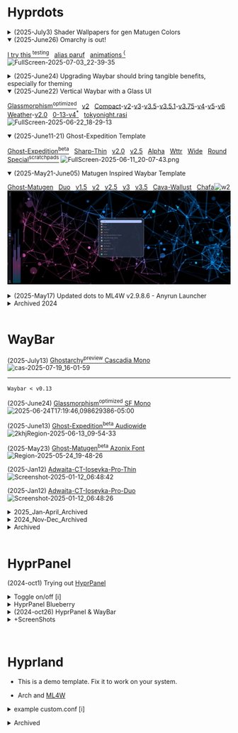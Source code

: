 # Hyprdots

<details><summary>(2025-July3) Shader Wallpapers for gen Matugen Colors</summary>
<p>

[Shaders-Matugen-Wallpapers-Colors](https://github.com/j5onrf/walls/tree/main/Shaders-Matugen-Colors)

</details>

<details open><summary>(2025-June26) Omarchy is out!</summary>
<p>

[I try this<sup> testing</sup>](https://reddit.idevicehacked.com/r/hyprland/comments/1lleu0f/omarchy_is_out/)  &nbsp; [alias paruf](https://github.com/j5onrf/dots/tree/main/waybar/Omarchy) &nbsp; [animations<sup> {</sup>](https://github.com/j5onrf/dots/blob/main/waybar/Omarchy/Omarchy.conf)
![FullScreen-2025-07-03_22-39-35](https://github.com/user-attachments/assets/779a19de-38c7-453d-befa-bd6ef98fb383)

</details>

<details><summary>(2025-June24) Upgrading Waybar should bring tangible benefits, especially for theming</summary>
<p>

[I had to Downgrade to Waybar v0.12.0](https://github.com/j5onrf/dots/tree/main/waybar/waybar-0.13.0-release)  &nbsp; [0-13](https://github.com/j5onrf/dots/tree/main/waybar/May17-2025-Updates/themes/Ghostbar-Expedition/Ghost-Exp-Apha-Wttr/Alpha-Wide/Round/Glassmorphism/Compact/Ghost-Glass-Compact-v2/0-13) &nbsp; [Official 0.13.0 release notes](https://github.com/Alexays/Waybar/releases/tag/0.13.0)

</details>

<details open><summary>(2025-June22) Vertical Waybar with a Glass UI</summary>
<p>

[Glassmorphism<sup>optimized</sup>](https://github.com/j5onrf/dots/tree/main/waybar/May17-2025-Updates/themes/Ghostbar-Expedition/Ghost-Exp-Apha-Wttr/Alpha-Wide/Round/Glassmorphism) &nbsp; [v2](https://github.com/j5onrf/dots/tree/main/waybar/May17-2025-Updates/themes/Ghostbar-Expedition/Ghost-Exp-Apha-Wttr/Alpha-Wide/Round/Glassmorphism/v2) &nbsp; [Compact](https://github.com/j5onrf/dots/tree/main/waybar/May17-2025-Updates/themes/Ghostbar-Expedition/Ghost-Exp-Apha-Wttr/Alpha-Wide/Round/Glassmorphism/Compact)-[v2](https://github.com/j5onrf/dots/tree/main/waybar/May17-2025-Updates/themes/Ghostbar-Expedition/Ghost-Exp-Apha-Wttr/Alpha-Wide/Round/Glassmorphism/Compact/Ghost-Glass-Compact-v2)-[v3](https://github.com/j5onrf/dots/tree/main/waybar/May17-2025-Updates/themes/Ghostbar-Expedition/Ghost-Exp-Apha-Wttr/Alpha-Wide/Round/Glassmorphism/Compact/Ghost-Glass-Compact-v3)-[v3.5](https://github.com/j5onrf/dots/tree/main/waybar/May17-2025-Updates/themes/Ghostbar-Expedition/Ghost-Exp-Apha-Wttr/Alpha-Wide/Round/Glassmorphism/Compact/Ghost-Glass-Compact-v3.5)-[v3.5.1](https://github.com/j5onrf/dots/tree/main/waybar/May17-2025-Updates/themes/Ghostbar-Expedition/Ghost-Exp-Apha-Wttr/Alpha-Wide/Round/Glassmorphism/Compact/Ghost-Glass-Compact-v3.5/GGC-v3.5.1)-[v3.75](https://github.com/j5onrf/dots/tree/main/waybar/May17-2025-Updates/themes/Ghostbar-Expedition/Ghost-Exp-Apha-Wttr/Alpha-Wide/Round/Glassmorphism/Compact/Ghost-Glass-Compact-v3.75)-[v4](https://github.com/j5onrf/dots/tree/main/waybar/May17-2025-Updates/themes/Ghostbar-Expedition/Ghost-Exp-Apha-Wttr/Alpha-Wide/Round/Glassmorphism/Compact/Ghost-Glass-Compact-v4)-[v5](https://github.com/j5onrf/dots/tree/main/waybar/May17-2025-Updates/themes/Ghostbar-Expedition/Ghost-Exp-Apha-Wttr/Alpha-Wide/Round/Glassmorphism/Compact/Ghost-Glass-Compact-v5)-[v6](https://github.com/j5onrf/dots/tree/main/waybar/May17-2025-Updates/themes/Ghostbar-Expedition/Ghost-Exp-Apha-Wttr/Alpha-Wide/Round/Glassmorphism/Compact/Ghost-Glass-Compact-v6) &nbsp; [Weather](https://github.com/j5onrf/dots/tree/main/waybar/May17-2025-Updates/themes/Ghostbar-Expedition/Ghost-Exp-Apha-Wttr/openweathermap_temp/get_openweathermap_forecast.sh/Clean-v2/fontAwesome-emojis)-[v2.0](https://github.com/j5onrf/dots/tree/main/waybar/May17-2025-Updates/themes/Ghostbar-Expedition/Ghost-Exp-Apha-Wttr/openweathermap_temp/get_openweathermap_forecast.sh/Clean-v2/fontAwesome-emojis/v2.0) &nbsp; [0-13-v4<sup>*</sup>](https://github.com/j5onrf/dots/tree/main/waybar/May17-2025-Updates/themes/Ghostbar-Expedition/Ghost-Exp-Apha-Wttr/Alpha-Wide/Round/Glassmorphism/Compact/Ghost-Glass-Compact-v2/0-13/0-13-v4) &nbsp; [tokyonight.rasi](https://github.com/j5onrf/dots/tree/main/rofi/tokyonight.rasi)
![FullScreen-2025-06-22_18-29-13](https://github.com/user-attachments/assets/920115b3-c3bd-469c-a59f-00d6a28189b4)

</details>

<details open><summary>(2025-June11-21) Ghost-Expedition Template</summary>
<p>
 
[Ghost-Expedition<sup>beta</sup>](https://github.com/j5onrf/dots/tree/main/waybar/May17-2025-Updates/themes/Ghostbar-Expedition) &nbsp; [Sharp-Thin](https://github.com/j5onrf/dots/tree/main/waybar/May17-2025-Updates/themes/Ghostbar-Expedition/Ghost-Expedition-Thin) &nbsp; [v2.0](https://github.com/j5onrf/dots/tree/main/waybar/May17-2025-Updates/themes/Ghostbar-Expedition/Ghost-Exp-Thin-Min-v2.0) &nbsp; [v2.5](https://github.com/j5onrf/dots/tree/main/waybar/May17-2025-Updates/themes/Ghostbar-Expedition/Ghost-Exp-Thin-Min-v2.5) &nbsp; [Alpha](https://github.com/j5onrf/dots/tree/main/waybar/May17-2025-Updates/themes/Ghostbar-Expedition/Ghost-Exp-Alpha) &nbsp; [Wttr](https://github.com/j5onrf/dots/tree/main/waybar/May17-2025-Updates/themes/Ghostbar-Expedition/Ghost-Exp-Apha-Wttr) &nbsp; [Wide](https://github.com/j5onrf/dots/tree/main/waybar/May17-2025-Updates/themes/Ghostbar-Expedition/Ghost-Exp-Apha-Wttr/Alpha-Wide) &nbsp; [Round](https://github.com/j5onrf/dots/tree/main/waybar/May17-2025-Updates/themes/Ghostbar-Expedition/Ghost-Exp-Apha-Wttr/Alpha-Wide/Round) &nbsp; [Special<sup>scratchpads</sup>](https://github.com/j5onrf/dots/tree/main/waybar/May17-2025-Updates/themes/Ghostbar-Expedition/Special-Workspace-Example) 
![FullScreen-2025-06-11_20-07-43.png](https://raw.githubusercontent.com/j5onrf/dots/refs/heads/main/waybar/May17-2025-Updates/themes/Ghostbar-Expedition/FullScreen-2025-06-11_20-07-43.png#_uDarkdata-hpc=true&class=Box-sc-g0xbh4-0+fzFXnm)

</details>

<details open><summary>(2025-May21-June05) Matugen Inspired Waybar Template</summary>
<p>

[Ghost-Matugen](https://github.com/j5onrf/dots/tree/main/waybar/May17-2025-Updates/themes/Ghost-Modern-Matugen) &nbsp; [Duo](https://github.com/j5onrf/dots/tree/main/waybar/May17-2025-Updates/themes/Ghost-Modern-Matugen/Duotone) &nbsp; [v1.5](https://github.com/j5onrf/dots/tree/main/waybar/May17-2025-Updates/themes/Ghost-Modern-Matugen/%20%20%20%20v1.5) &nbsp; [v2](https://github.com/j5onrf/dots/tree/main/waybar/May17-2025-Updates/themes/Ghost-Modern-Matugen/v2) &nbsp; [v2.5](https://github.com/j5onrf/dots/tree/main/waybar/May17-2025-Updates/themes/Ghost-Modern-Matugen/v2.5) &nbsp; [v3](https://github.com/j5onrf/dots/tree/main/waybar/May17-2025-Updates/themes/Ghost-Modern-Matugen/v3) &nbsp; [v3.5](https://github.com/j5onrf/dots/tree/main/waybar/May17-2025-Updates/themes/Ghost-Modern-Matugen/v3.5) &nbsp; [Cava-Wallust](https://github.com/j5onrf/dots/tree/main/waybar/May17-2025-Updates/themes/Ghost-Modern-Matugen/Cava-Matugen)  &nbsp; [Chafa](https://github.com/j5onrf/dots/tree/main/waybar/May17-2025-Updates/themes/Ghost-Modern-Matugen/FastFetch/chafa)<img src="https://github.com/user-attachments/assets/9d4f4609-409d-4225-982f-94ab30bb8f5b" width="100" alt="w2">
![FullScreen-2025-05-21_14-32-31](https://raw.githubusercontent.com/j5onrf/dots/refs/heads/main/waybar/May17-2025-Updates/themes/Ghost-Modern-Matugen/FullScreen-2025-05-25_10-37-22.png#_uDarkdata-hpc=true&class=Box-sc-g0xbh4-0+fzFXnm)

</details>

<details><summary>(2025-May17) Updated dots to ML4W v2.9.8.6 - Anyrun Launcher</summary> 
<p>
 
[Dotfile-Updates](https://github.com/j5onrf/dots/tree/main/waybar/May17-2025-Updates) 
![FullScreen-2025-05-17_12-09-51.png](https://github.com/j5onrf/dots/blob/main/waybar/May17-2025-Updates/FullScreen-2025-05-17_12-09-51.png)
<br><br>
[Current-Rofi](https://github.com/j5onrf/dots/tree/main/waybar/May17-2025-Updates/Current_Rofi) 
![FullScreen-2025-05-17_rofi.png](https://github.com/j5onrf/dots/blob/main/waybar/May17-2025-Updates/Current_Rofi/FullScreen-2025-05-17_18-08-49.png)

</details>

<details><summary>Archived 2024</summary>
<p>

<details><summary>(2025-Jan29) Opensource Deepseek 🐋</summary> 
<p>
 
[Adwaita-CT-Iosevka-Pro-Thin<sup>*</sup>]([https://github.com/j5onrf/dots/tree/main/waybar/Ghost](https://github.com/j5onrf/dots/tree/main/waybar/EverforestV-Sidebar/Final-Release/workspaces%23rw/Color%20Schemes%20and%20Themes/Adwaita-Dark-Clock-Top/Updated_Version-2/Font%20Awesome%206%20Pro/Adwaita-CT-Iosevka-Pro-Thin)) 
![Screenshot-2025-01-29_14:04:08](https://raw.githubusercontent.com/j5onrf/dots/refs/heads/main/waybar/EverforestV-Sidebar/Final-Release/workspaces%23rw/Color%20Schemes%20and%20Themes/Adwaita-Dark-Clock-Top/Updated_Version-2/Font%20Awesome%206%20Pro/Adwaita-CT-Iosevka-Pro-Thin/Screenshot-2025-01-29_15%3A29%3A59.png)

</details>

<details><summary>(2025-Jan16) Ghost-Modern 👻</summary> 
<p>
 
[Ghost-Modern-White<sup>wip</sup>](https://github.com/j5onrf/dots/tree/main/waybar/Ghost) &nbsp; [Ghost-Modern<sup>wip</sup>](https://github.com/j5onrf/dots/tree/main/waybar/Ghost) 
![Screenshot-2025-01-17_14:04:08](https://raw.githubusercontent.com/j5onrf/dots/refs/heads/main/waybar/EverforestV-Sidebar/Final-Release/workspaces%23rw/Color%20Schemes%20and%20Themes/Adwaita-Dark-Clock-Top/Updated_Version-2/Font%20Awesome%206%20Pro/Adwaita-CT-Iosevka-Pro-Thin/Thin-Version-Three/Blk%26Red-v2/Ghost-red-v1/Ghost-Modern/Screenshot-2025-01-16_20%3A33%3A53.png)

</details>

<details><summary>(2025-Jan12) Font Awesome 6 Pro Thin :construction_worker:</summary> 
<p>

[Font Awesome 6 Pro Thin-3<sup>beta</sup>](https://github.com/j5onrf/dots/tree/main/waybar/EverforestV-Sidebar/Final-Release/workspaces%23rw/Color%20Schemes%20and%20Themes/Adwaita-Dark-Clock-Top/Updated_Version-2/Font%20Awesome%206%20Pro/Adwaita-CT-Iosevka-Pro-Thin/Thin-Version-Three)  &nbsp; 
 [Ghost<sup>beta</sup>](https://github.com/j5onrf/dots/tree/main/waybar/Ghost/Ghost)
![Screenshot-2025-01-16_14:04:08](https://github.com/user-attachments/assets/d87f28b6-94ff-4ac9-9d9b-e5c53ce0b3a9)
> border-radius: 0.2em = Modern, 0.4em = Round, 2em = Circle | size 24px - 34px tested

</details>

<details><summary>(2025-Jan05) Font Awesome 6 Pro :construction_worker:</summary> 
<p>

[Font Awesome 6 Pro<sup>beta</sup>](https://github.com/j5onrf/dots/tree/main/waybar/EverforestV-Sidebar/Final-Release/workspaces%23rw/Color%20Schemes%20and%20Themes/Adwaita-Dark-Clock-Top/Updated_Version-2/Font%20Awesome%206%20Pro)
![Screenshot-2025-01-05_13:02:22](https://github.com/user-attachments/assets/2a253afc-1cc0-412c-8ad6-b44fef31f33e)

</details>

<details><summary>(2025-Jan03) Adwaita-Iosevka-CT</summary> 
<p>

[style-Iosevka](https://github.com/j5onrf/dots/tree/main/waybar/EverforestV-Sidebar/Final-Release/workspaces%23rw/Color%20Schemes%20and%20Themes/Adwaita-Dark-Clock-Top/Updated_Version-2/Use-Any-Font/style-Iosevka)
![Screenshot-2025-01-03_17:51:58](https://github.com/user-attachments/assets/f9d850e5-e682-4599-b986-3066a2e14342)

</details>

<details><summary>(2024-Dec31) Weather Script <sup>curl wttr.in</sup></summary> 
<p>

['curl wttr.in' Kitty-Float-Script](https://github.com/j5onrf/dots/blob/main/scripts/weather-curl-wttr.in/Screenshot-2025-01-08_14%3A48%3A19.png)

</details>

<details><summary>(2024-Dec30) Adwaita-Dark-CT Updated_Version-2</summary> 
<p>

Adwaita-Dark-Clock-Top  [Updated_Version-2](https://github.com/j5onrf/dots/tree/main/waybar/EverforestV-Sidebar/Final-Release/workspaces%23rw/Color%20Schemes%20and%20Themes/Adwaita-Dark-Clock-Top/Updated_Version-2)
![Screenshot-2024-12-24_15:52:53](https://raw.githubusercontent.com/j5onrf/dots/refs/heads/main/waybar/EverforestV-Sidebar/Final-Release/workspaces%23rw/Color%20Schemes%20and%20Themes/Adwaita-Dark-Clock-Top/Updated_Version-2/Screenshot-2024-12-30_09%3A25%3A13.png)
[Pywal-Rofi-Dock-2](https://github.com/j5onrf/dots/tree/main/rofi/Rofi-Dock-2/Adwaita-Dark/Pywal-Version-HYDE-ML4W)
![Screenshot-2024-12-26_15:52:53](https://raw.githubusercontent.com/j5onrf/dots/refs/heads/main/waybar/EverforestV-Sidebar/Final-Release/workspaces%23rw/Color%20Schemes%20and%20Themes/Adwaita-Dark-Clock-Top/Updated_Version-2/Screenshot-2024-12-29_19%3A01%3A25.png)

</details>

<details><summary>(2024-Dec24) Adwaita-Dark-CT</summary> 
<p>

[Adwaita-Dark-Clock-Top](https://github.com/j5onrf/dots/tree/main/waybar/EverforestV-Sidebar/Final-Release/workspaces%23rw/Color%20Schemes%20and%20Themes/Adwaita-Dark-Clock-Top) 
![Screenshot-2024-12-24_15:52:53](https://raw.githubusercontent.com/j5onrf/dots/refs/heads/main/waybar/EverforestV-Sidebar/Final-Release/workspaces%23rw/Color%20Schemes%20and%20Themes/Adwaita-Dark-Clock-Top/Screenshot-2024-12-24_14%3A51%3A22.png)
[Adwaita-Dark-Rofi-Dock-2](https://github.com/j5onrf/dots/tree/main/rofi/Rofi-Dock-2/Adwaita-Dark) 
![Screenshot-2024-12-26_15:52:53](https://raw.githubusercontent.com/j5onrf/dots/refs/heads/main/rofi/Rofi-Dock-2/Adwaita-Dark/Screenshot-2024-12-26_19%3A44%3A26.png)

</details>

<details><summary>(2024-Dec18) Blueberry🫐<sup>2</sup></summary> 
<p>
  
[Blueberry-3](https://github.com/j5onrf/dots/tree/main/waybar/EverforestV-Sidebar/Final-Release/workspaces%23rw/Color%20Schemes%20and%20Themes/BlueBerry-RW/Blueberry-3-RW) 
![Screenshot-2024-12-18_16:27:27](https://github.com/user-attachments/assets/7bfc6a6f-c564-466b-a556-3d1c5050bf10)

[Blueberry-Clock-Top](https://github.com/j5onrf/dots/tree/main/waybar/EverforestV-Sidebar/Final-Release/workspaces%23rw/Color%20Schemes%20and%20Themes/BlueBerry-RW/Blueberry-RW-Clock-Top)
![Screenshot-2024-12-18_16:17:59](https://github.com/user-attachments/assets/c9ea25a3-8b6f-4c58-b523-8f05fafc1ffc)

</details>

<details><summary>(2024-Dec08) Catppuccin-Mocha🐈‍⬛ Rofi</summary> 
<p>

[Icons-Only-Dock-Catppuccin-Mocha.rasi](https://github.com/j5onrf/dots/tree/main/rofi/Icons-only-rofi-catppuchin-mocha/Version-Two)  (updated-12-12) &nbsp; Centered Workspaces# + Proton Calendar PWA
![Screenshot-2024-12-12_18:09:11](https://github.com/user-attachments/assets/9b7bcc88-b133-40cd-8eb2-f03282b29cca)
![Screenshot-2024-12-12_18:30:10](https://github.com/user-attachments/assets/b18d0c17-ac13-44b6-a299-f16a22d5229f)
</details>

<details><summary>(2024-Nov18) Nord🛡️ᛉᛟ Rofi</summary> 
<p>

[Version<sup>3</sup>](https://github.com/j5onrf/dots/tree/main/rofi/Nord/Harmonized%20Rofi%20Config%20for%20NordV-Sidebar/More-Styles/Version-3) (Nov-21-2024) &nbsp; [Icons Only Beta](https://github.com/j5onrf/dots/tree/main/rofi/Nord/Harmonized%20Rofi%20Config%20for%20NordV-Sidebar/More-Styles/Version-3/More-Styles) (Nov-23-2024)
![Screenshot-v3](https://github.com/user-attachments/assets/789cf25a-6a70-4c6d-a397-05aee67ecdb8)
![Screenshot-2024-11-23_13:54:58](https://raw.githubusercontent.com/j5onrf/dots/refs/heads/main/rofi/Nord/Harmonized%20Rofi%20Config%20for%20NordV-Sidebar/More-Styles/Version-3/More-Styles/Screenshot-2024-11-24_09%3A23%3A49.png)
</details>

<details><summary>(2024-Nov17) Nord🛡️ᛉᛟ SideBar</summary>
<p>
  
[ColorScheme](https://github.com/j5onrf/dots/tree/main/waybar/EverforestV-Sidebar/Final-Release) &nbsp; [Wall](https://github.com/j5onrf/walls/tree/main/Nord) 
![](https://raw.githubusercontent.com/j5onrf/dots/refs/heads/main/waybar/EverforestV-Sidebar/Final-Release/Color%20Schemes%20and%20Themes/NordVivid/Screenshot-2024-11-17_11%3A46%3A18.png)
![Screenshot-2024-11-18_13:20:39](https://github.com/user-attachments/assets/3c36599f-6827-4620-9212-f3df63e1007c)
</details>

<details><summary>(2024-Nov01) Everforest🌿 Rofi</summary>
<p>
  
[everforest.rasi](https://github.com/j5onrf/dots/tree/main/rofi/EverForest%20Rofi) &nbsp; [walls](https://github.com/j5onrf/walls/tree/main/EverForest/EverForest_Arch) 
![Screenshot-2024-11-01_23:56:26](https://github.com/user-attachments/assets/c02e5d51-7335-493a-bc13-623e78e70884)
</details>

<details><summary>(2024-oct31) Everforest-S🌿 colorscheme</summary>
<p>

![Screenshot-2024-10-31_16:32:25](https://github.com/user-attachments/assets/4c1015e5-00d2-464b-acdd-480ff516b1dd)

</details>

<details><summary>(2024-oct30) Blueberry-S🫐 Optional workspaces#rw</summary>
<p>

[workspaces#rw](https://github.com/j5onrf/dots/tree/main/waybar/Min-Blueberry/Sidebar/Alpha-release/workspaces%23rw)
![Screenshot-2024-10-30_15:16:53](https://github.com/user-attachments/assets/f83a791b-93d6-4fb8-b06b-da27ba1d2a3d)

</details>

<details><summary>(2024-oct29) Blueberry-S🫐 Optional 2nd button style</summary>
<p>

Optional [2nd button style](https://github.com/j5onrf/dots/tree/main/waybar/Min-Blueberry/Sidebar/Alpha-release/Button-Style-2)
![Screenshot-2024-10-29_19:23:06](https://github.com/user-attachments/assets/b8109956-689d-4ca7-b20b-426421163b08)

</details>

<details><summary>(2024-oct28) Blueberry-S🫐 workflow & gtk 47</summary>
<p>

![Screenshot-2024-10-28_21:28:43](https://github.com/user-attachments/assets/879c4de9-4d82-42ee-9504-a54a3743443d)

</details>

<details><summary>(2024-oct31) Blueberry🫐 Rofi</summary>
<p>
 
[quick-simple-blueberry-rofi](https://github.com/j5onrf/dots/tree/main/rofi/Blueberry%20Rofi) 
Use [Rofi-Launcher](https://github.com/j5onrf/dots/tree/main/rofi/Rofi-Launcher) to have multi rofi

</details>

<details><summary>+ScreenShots</summary>
<p>

Hyprland [Screenshot Archive](https://github.com/j5onrf/dots/blob/main/waybar/Screenshot%20Archive/Screenshots.md)
```diff
https://github.com/j5onrf/dots/blob/main/waybar/Screenshot%20Archive/Screenshots.md
```

</p>
</details>
</details>
</details>
</details>
</details>
</details>
</details>
</details>
</details>
<br>

# WayBar

(2025-July13) [Ghostarchy<sup>preview</sup> Cascadia Mono](https://github.com/j5onrf/dots/tree/main/waybar/May17-2025-Updates/themes/Ghostbar-Expedition/Ghost-Exp-Apha-Wttr/Alpha-Wide/Round/Glassmorphism/Compact/Ghost-Glass-Compact-v2/0-13/0-13-v4) 
<img width="1440" height="61" alt="cas-2025-07-19_16-01-59" src="https://github.com/user-attachments/assets/95e30a24-350e-48f3-b7ca-63b991378ba9" />

---
`Waybar < v0.13`

(2025-June24) [Glassmorphism<sup>optimized</sup> SF Mono](https://github.com/j5onrf/dots/tree/main/waybar/May17-2025-Updates/themes/Ghostbar-Expedition/Ghost-Exp-Apha-Wttr/Alpha-Wide/Round/Glassmorphism) 
![2025-06-24T17:19:46,098629386-05:00](https://github.com/user-attachments/assets/0c6d1799-1731-4003-98ce-ab970cefc7cb)

(2025-June13) [Ghost-Expedition<sup>beta</sup> Audiowide](https://github.com/j5onrf/dots/tree/main/waybar/May17-2025-Updates/themes/Ghostbar-Expedition) 
![2khjRegion-2025-06-13_09-54-33](https://github.com/user-attachments/assets/fed4ac1e-1072-49bc-9faa-dcdbe5a836e5)

(2025-May23) [Ghost-Matugen<sup>beta</sup> Azonix Font](https://github.com/j5onrf/dots/tree/main/waybar/May17-2025-Updates/themes/Ghost-Modern-Matugen) 
![Region-2025-05-24_19-48-26](https://github.com/user-attachments/assets/ea7651fa-4014-41c8-9b5f-cff26bd6f868) 

(2025-Jan12) [Adwaita-CT-Iosevka-Pro-Thin](https://github.com/j5onrf/dots/tree/main/waybar/EverforestV-Sidebar/Final-Release/workspaces%23rw/Color%20Schemes%20and%20Themes/Adwaita-Dark-Clock-Top/Updated_Version-2/Font%20Awesome%206%20Pro/Adwaita-CT-Iosevka-Pro-Thin)
![Screenshot-2025-01-12_06:48:42](https://github.com/user-attachments/assets/d0104364-df84-4b22-b3a2-1e752c232ae0)

(2025-Jan12) [Adwaita-CT-Iosevka-Pro-Duo](https://github.com/j5onrf/dots/tree/main/waybar/EverforestV-Sidebar/Final-Release/workspaces%23rw/Color%20Schemes%20and%20Themes/Adwaita-Dark-Clock-Top/Updated_Version-2/Font%20Awesome%206%20Pro/Adwaita-CT-Iosevka-Pro-Duo)
![Screenshot-2025-01-12_06:48:26](https://github.com/user-attachments/assets/6fd773e0-98b4-463c-a8d2-369a34be8ef7)

<details><summary>2025_Jan-April_Archived</summary>
<p>

(2025-Jan16) [Ghost-Modern<sup>beta</sup>](https://github.com/j5onrf/dots/tree/main/waybar/Ghost) 
![Ghost-Modern-White](https://github.com/user-attachments/assets/c59f6e18-dfe8-45b0-9961-097e4a36023a)
![Ghost-Modern](https://github.com/user-attachments/assets/f0d0f629-cbd7-4c3e-a762-67666a99905e)

(2025-Jan14) [Ghost<sup>beta</sup>](https://github.com/j5onrf/dots/tree/main/waybar/Ghost/Ghost) 
![Screenshot-2025-01-14_12:55:34](https://github.com/user-attachments/assets/f83d002f-18fb-4fe7-a09a-847552182d7e)

(2025-Jan12) [Blk&Wht-CT-Iosevka-Pro-Thin-3<sup>beta</sup>](https://github.com/j5onrf/dots/tree/main/waybar/EverforestV-Sidebar/Final-Release/workspaces%23rw/Color%20Schemes%20and%20Themes/Adwaita-Dark-Clock-Top/Updated_Version-2/Font%20Awesome%206%20Pro/Adwaita-CT-Iosevka-Pro-Thin/Thin-Version-Three/Blk%26White-No-Red) <sup>discontinued</sup>
![Screenshot-2025-01-12_06:42:42](https://github.com/user-attachments/assets/f3a41655-e95b-46be-81ee-709b27051435)
</details>

<details><summary>2024_Nov-Dec_Archived</summary>
<p>

(2024-Dec14) [Blueberry<sup>2</sup>](https://github.com/j5onrf/dots/tree/main/waybar/EverforestV-Sidebar/Final-Release/workspaces%23rw/Color%20Schemes%20and%20Themes/BlueBerry-RW) 
![BlueBerry-top3](https://github.com/user-attachments/assets/3c4e2df1-dc45-4290-a3f9-051c347bb9bf)

(2024-Dec06) [Catppuccin-Mocha #RW](https://github.com/j5onrf/dots/tree/main/waybar/EverforestV-Sidebar/Final-Release/workspaces%23rw/Color%20Schemes%20and%20Themes) (updated-12-10)
![catpp2](https://github.com/user-attachments/assets/bd6b609b-2bc3-4129-a9a3-7f010bb26eb6)

(2024-Dec06) [Gruvbox-Dark #RW](https://github.com/j5onrf/dots/tree/main/waybar/EverforestV-Sidebar/Final-Release/workspaces%23rw/Color%20Schemes%20and%20Themes) (updated-12-10)
![gruv3](https://github.com/user-attachments/assets/f3e42031-712e-4c79-b997-6533fe8eaa50)

(2024-Dec05) [Material-Design-Dark #RW](https://github.com/j5onrf/dots/tree/main/waybar/EverforestV-Sidebar/Final-Release/workspaces%23rw/Color%20Schemes%20and%20Themes) (updated-12-10)
![mdd](https://github.com/user-attachments/assets/37673f12-8a86-4a80-a3a3-65d6ebe19928)

(2024-nov17) NordV-Sidebar [Dots](https://github.com/j5onrf/dots/tree/main/waybar/EverforestV-Sidebar/Final-Release)
![nord-shot](https://github.com/user-attachments/assets/ec814964-33dc-4407-bf6f-9d04889acf71)

(2024-nov10) EverforestV-Sidebar [Final-Release Dots](https://github.com/j5onrf/dots/tree/main/waybar/EverforestV-Sidebar/Final-Release)
![Unsaved Image 11](https://github.com/user-attachments/assets/7d8ef481-b053-495e-97fa-69d83d35a29d)
</details>

<details><summary>Archived</summary>
<p>

(2024-nov03) EverforestV-Sidebar(updated-11-06)
![EverforestV-Sidebar-Minwidth2](https://github.com/user-attachments/assets/5eba6fd5-8aad-4052-9d96-28e843239414)
(2024-nov02) Everforest-S (updates-11-02)
![Sidebar_EF_02](https://github.com/user-attachments/assets/8b169fd0-27a2-46ce-a0e5-f6fc8c2bf9ef)
(2024-oct25) Blueberry-S [dots sidebar](https://github.com/j5onrf/dots/tree/main/waybar/Min-Blueberry/Sidebar) (updates-10-30)
![Screenshot-2024-10-26_09:30:052](https://github.com/user-attachments/assets/134ddb7a-edbe-420d-be89-5cf93cfdcb1e)
(2024-oct23) Blueberry [dots](https://github.com/j5onrf/dots/tree/main/waybar/Min-Blueberry)
![Screenshot-2024-10-22_18:10:23](https://github.com/user-attachments/assets/1678306d-1d1b-4a26-8fc8-e595b041e62b)
![Screenshot-2024-10-23_11:08:38](https://github.com/user-attachments/assets/aec7baec-f876-4df5-979d-0e32bb479380)
onedark-pixel
![Screenshot-2024-10-14_06:48:44](https://github.com/user-attachments/assets/29332da7-133b-427d-9d94-b57c46a039dd)
everforest
![Screenshot-2024-10-16_14:28:16](https://github.com/user-attachments/assets/4b1fb625-b818-4f1b-97ee-dc3dbd0c34ed)
gruv
![Screenshot-2024-10-16_17:23:34](https://github.com/user-attachments/assets/e3832c87-3ed8-4bd0-9fe1-2258e80290f4)

<details><summary>Archived</summary>
<p>

(2024-oct14) Min-Hyprtidy [dots](https://github.com/j5onrf/dots/tree/main/waybar/Min-Hyprtidy)
![Screenshot-2024-10-14_15:13:50](https://github.com/user-attachments/assets/48a256de-b979-49d9-8912-c2c4be1d33d0)

(2024-oct9) Min-Hyprclean 
![Screenshot-2024-10-09_08:59:42](https://github.com/user-attachments/assets/68e0ae88-b51d-46d4-8040-39a87f8578f4)

(2024-sep29) Min-Hyprnome 
![Screenshot-2024-09-28_14:16:32](https://github.com/user-attachments/assets/1a9a744f-90b9-4a2e-9f90-a4d97d31be1f)

(2024-sep28) Min-Modern<sup>2</sup>
![Screenshot-2024-09-27_12:39:19](https://github.com/user-attachments/assets/b73806fb-602b-4812-b628-77883e80a278)
![Screenshot-2024-09-28_10:11:39](https://github.com/user-attachments/assets/47f2df57-cc1e-481b-9384-58412e8c3af7)

(2024-sep25) Min-Modern 
![Screenshot-2024-09-25_11:57:23](https://github.com/user-attachments/assets/d4c37518-fe92-4841-84c0-51f421986f61)

(2024-sep22) Min-Monstr 
![Screenshot-2024-09-21_10:38:37](https://github.com/user-attachments/assets/a7af54b7-3288-4c38-8272-f217c2a3921d)
![Screenshot-2024-09-22_17:16:32](https://github.com/user-attachments/assets/2d673ff2-6801-4b40-a18b-cd171a85e8f9)

<details><summary>Archived sep2024</summary>
<p>
  
[ml4w-min-j5][rubik-font] (2024-sep) [dots-released](https://github.com/j5onrf/dots/tree/main/waybar/ml4w-min-j5)
![Screenshot-2024-09-13_08:04:12](https://github.com/user-attachments/assets/f48a4b73-7ac4-41b3-8639-388769214b29)
[gnome-extension-power]
![Screenshot-2024-09-14_07:49:163](https://github.com/user-attachments/assets/8b03d066-3c46-41dc-84d5-7b119fd36071)
[minimal-plus-function][group-sliders]
![minimal-plus-function](https://github.com/user-attachments/assets/4a129265-c715-4909-a86a-911fa3adcf10)
["hyprland/workspaces#rw" icons rewrite from] [Jakoolit dots](https://github.com/j5onrf/dots/tree/main/waybar/hyprland/workspaces%23rw%20icons%20rewrite%20from%20Jakoolit%20dots)
![Screenshot-2024-09-09_11:20:01](https://github.com/user-attachments/assets/54fa7009-d4e5-4306-845e-66c29e5c5067)

</p>
</details>
</details>
</details>
<br>

# HyprPanel

(2024-oct1) Trying out [HyprPanel](https://www.reddit.com/r/unixporn/comments/1frzwbx/hyprland_hyprpanel_w_25_new_themes_20_prebuilt/#lightbox)

<details><summary>Toggle on/off [i]</summary>
<p>

```
bind = $mainMod, H, exec, agsv1 -t bar-0 # Toggle Hyprpanel
bind = $mainMod, C, exec, ~/.config/waybar/toggle.sh # Toggle WayBar
```

</p>

</details>

<details><summary>HyprPanel Blueberry</summary> 
<p>

(2024-oct27) Blueberry [HyprPanel <sup>theme</sup>](https://github.com/j5onrf/dots/tree/main/HyprPanel) & [Wallpapers](https://github.com/j5onrf/walls/tree/main/Blueberry/Blueberry-Arch-Blur)
![Screenshot-2024-10-27_13:17:04](https://github.com/user-attachments/assets/5f92cc50-62c7-46c3-ac23-81b716305b8c)

</details>

<details><summary>(2024-oct26) HyprPanel & WayBar</summary> 
  
![Screenshot-2024-10-27_18:21:11](https://github.com/user-attachments/assets/851678ef-a440-469e-b485-867240ebf268)

<p>

</details>

<details><summary>+ScreenShots</summary>
<p>

(2024-oct27) HyprPanel & WayBar
![Screenshot-2024-10-27_16:35:55](https://github.com/user-attachments/assets/f0cdebe9-56e6-4e46-b400-a07b801838e0)

<details><summary>+ScreenShots</summary>
<p>
  
HyprPanel & Waybar [Screenshot Archive](https://github.com/j5onrf/dots/blob/main/waybar/Screenshot%20Archive%202/Screenshots2.md)
```diff
https://github.com/j5onrf/dots/blob/main/waybar/Screenshot%20Archive%202/Screenshots2.md
```
</details>
</details>
</details>
</details>
</details>
</details></p>
<br>


# Hyprland

  - This is a demo template. Fix it to work on your system.

  - Arch and [ML4W](https://github.com/mylinuxforwork/dotfiles)

 <details><summary>example custom.conf [i]</summary>
<p>
  
```
# Updated May 17, 2025

# Waybar
bind = $mainMod, W, exec,  ~/.config/waybar/launch.sh # Relaunch Waybar
bind = $mainMod, C, exec, ~/.config/waybar/toggle.sh # Toggle waybar

# terminals
bind = $mainMod, S, exec, kitty # Open the terminal
bind = $mainMod, D, exec, alacritty # Open the terminal

# Rofi
bind = $mainMod, R, exec, zsh "$HOME/.config/rofi/bin/launcher"
# bind = $mainMod, R, exec, pkill rofi || rofi -show drun -replace -i

# screenshot 
# Fast screenshot using grim and slurp (via wrapper script)
bind = , Print, exec, ~/.config/hypr/scripts/fast_screenshot.sh
bind = SHIFT, Print, exec, ~/.config/hypr/scripts/fast_screenshot_full.sh

# kill hard
bind = $mainMod SHIFT, X, exec, notify-send -u critical -t 3000 "Kill" "Click any window kill it" & hyprctl kill

# org.gnome.Weather App floating
windowrulev2 = float,class:^(org.gnome.Weather)$
windowrulev2 = size 1100 900,class:^(org.gnome.Weather)$

# Window rules for the terminal running curl wttr.in
windowrulev2 = float, class:^(wttr-floating)$
windowrulev2 = size 1300 950, class:^(wttr-floating)$

# Proton-Calendar-PWM
windowrulev2 = float,class:^(brave-ojibjkjikcpjonjjngfkegflhmffeemk-Default)$
windowrulev2 = size 1100 800,class:^(brave-ojibjkjikcpjonjjngfkegflhmffeemk-Default)$

# keepassxc App floating
windowrulev2 = float,class:^(org.keepassxc.KeePassXC)$
windowrulev2 = size 1300 1100,class:^(org.keepassxc.KeePassXC)$

# Startup
exec-once = ~/.config/rofi/bin/launcher

# Anyrun
bind = $mainMod, SPACE, exec, anyrun

# Cava binding kitty font-size & #rw class
bind = $mainMod, Z, exec, kitty --class CavaVisualizer -o font_size=6 -e $HOME/.config/hypr/scripts/run_themed_cava.sh

# kew music player
bind = $mainMod, K, exec, kitty --class "KewMusicPlayer" kew

```

</p>
</details>

</p>
</details>

</p>
</details>

<details><summary>Archived</summary>
<p>

# Full WayBar Scroll

### Left -center scrolls workspaces. Right center- scrolls volume
  
  - Tips! Customize scroll in modules.json/config - 'persistent-workspaces' - 'pulseaudio' 'format:'

<details><summary>example [i]</summary>
<p>
  
# High Function
### Faster access to workspaces & volume - [example.conf](https://github.com/j5onrf/dots/tree/main/waybar/example-full-waybar-scroll)

[gnome-extension-power]
![Screenshot-2024-09-14_07:49:163](https://github.com/user-attachments/assets/8b03d066-3c46-41dc-84d5-7b119fd36071)

[minimal-plus-function][group-sliders]
![minimal-plus-function](https://github.com/user-attachments/assets/4a129265-c715-4909-a86a-911fa3adcf10)

["hyprland/workspaces#rw" icons rewrite from] [Jakoolit dots](https://github.com/j5onrf/dots/tree/main/waybar/hyprland/workspaces%23rw%20icons%20rewrite%20from%20Jakoolit%20dots)
![Screenshot-2024-09-09_11:20:01](https://github.com/user-attachments/assets/54fa7009-d4e5-4306-845e-66c29e5c5067)

</p>
</details>



